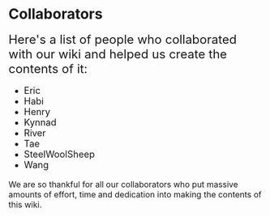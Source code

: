 # Collaborators

<font size=5>Here's a list of people who collaborated with our wiki and helped us create the contents of it:</font>

<font size=4>

* Eric
* Habi
* Henry
* Kynnad
* River
* Tae
* SteelWoolSheep
* Wang

</font>

<p class=writingcredit><font size=3>We are so thankful for all our collaborators who put massive amounts of effort, time and dedication into making the contents of this wiki.</font></p>
